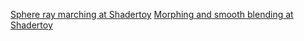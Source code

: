 [Sphere ray marching at Shadertoy](https://www.shadertoy.com/view/3t3GWM)
[Morphing and smooth blending at Shadertoy](https://www.shadertoy.com/view/WlcXD7)
